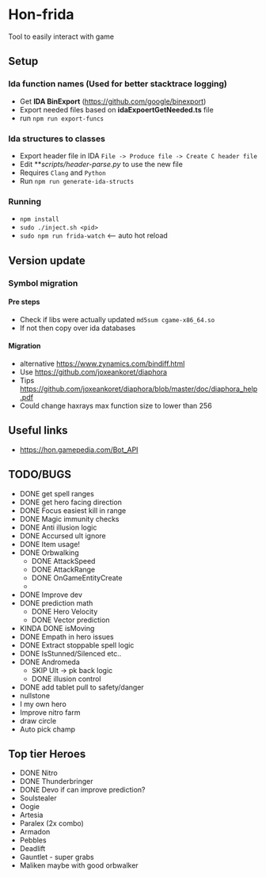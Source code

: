 # Hon-frida
Tool to easily interact with game

## Setup

### Ida function names (Used for better stacktrace logging)
* Get **IDA BinExport** (https://github.com/google/binexport)
* Export needed files based on **idaExpoertGetNeeded.ts** file
* run `npm run export-funcs`

### Ida structures to classes
* Export header file in IDA `File -> Produce file -> Create C header file`
* Edit ***scripts/header-parse.py* to use the new file
* Requires `Clang` and `Python`
* Run `npm run generate-ida-structs`

### Running

* `npm install`
* `sudo ./inject.sh <pid>`
* `sudo npm run frida-watch` <-- auto hot reload

## Version update

### Symbol migration

#### Pre steps
* Check if libs were actually updated `md5sum cgame-x86_64.so`
* If not then copy over ida databases

#### Migration
* alternative https://www.zynamics.com/bindiff.html
* Use https://github.com/joxeankoret/diaphora
* Tips https://github.com/joxeankoret/diaphora/blob/master/doc/diaphora_help.pdf
* Could change haxrays max function size to lower than 256

## Useful links

* https://hon.gamepedia.com/Bot_API

## TODO/BUGS

* DONE get spell ranges
* DONE get hero facing direction
* DONE Focus easiest kill in range
* DONE Magic immunity checks
* DONE Anti illusion logic 
* DONE Accursed ult ignore
* DONE Item usage!
* DONE Orbwalking
    * DONE AttackSpeed
    * DONE AttackRange
    * DONE OnGameEntityCreate
    *
* DONE Improve dev
* DONE prediction math
    * DONE Hero Velocity
    * DONE Vector prediction
* KINDA DONE isMoving
* DONE Empath in hero issues
* DONE Extract stoppable spell logic 
* DONE IsStunned/Silenced etc..
* DONE Andromeda
    * SKIP Ult -> pk back logic
    * DONE illusion control
* DONE add tablet pull to safety/danger
* nullstone
* I my own hero
* Improve nitro farm
* draw circle
* Auto pick champ

## Top tier Heroes

* DONE Nitro
* DONE Thunderbringer
* DONE Devo if can improve prediction? 
* Soulstealer
* Oogie
* Artesia
* Paralex (2x combo)
* Armadon
* Pebbles
* Deadlift
* Gauntlet - super grabs
* Maliken maybe with good orbwalker
